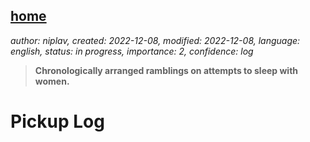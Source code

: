 [home](./index.md)
------------------

*author: niplav, created: 2022-12-08, modified: 2022-12-08, language: english, status: in progress, importance: 2, confidence: log*

> __Chronologically arranged ramblings on attempts to sleep with women.__

Pickup Log
===========
